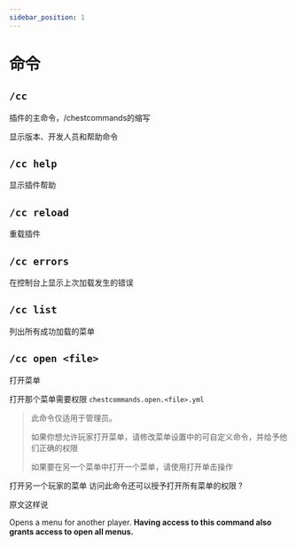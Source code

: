 ```yaml
---
sidebar_position: 1
---
```


# 命令

## `/cc`
插件的主命令，/chestcommands的缩写

显示版本、开发人员和帮助命令

## `/cc help`
显示插件帮助

## `/cc reload`
重载插件

## `/cc errors`
在控制台上显示上次加载发生的错误

## `/cc list`
列出所有成功加载的菜单

## `/cc open <file>`
打开菜单

打开那个菜单需要权限 `chestcommands.open.<file>.yml`

> 此命令仅适用于管理员。
>
> 如果你想允许玩家打开菜单，请修改菜单设置中的可自定义命令，并给予他们正确的权限
>
> 如果要在另一个菜单中打开一个菜单，请使用打开单击操作

打开另一个玩家的菜单 访问此命令还可以授予打开所有菜单的权限 ?

原文这样说

Opens a menu for another player. **Having access to this command also grants access to open all menus.**